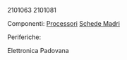 2101063
2101081

Componenti:
[Processori](componenti/processori.md)
[Schede Madri](componenti/schede_madri.md)

Periferiche:

Elettronica Padovana
